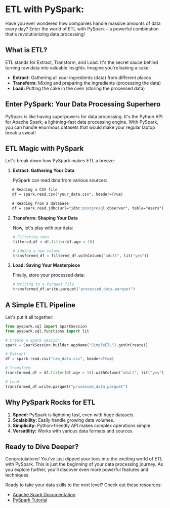 # ETL with PySpark: 



Have you ever wondered how companies handle massive amounts of data every day? Enter the world of ETL with PySpark – a powerful combination that's revolutionizing data processing!

## What is ETL?

ETL stands for Extract, Transform, and Load. It's the secret sauce behind turning raw data into valuable insights. Imagine you're baking a cake:

- **Extract:** Gathering all your ingredients (data) from different places
- **Transform:** Mixing and preparing the ingredients (processing the data)
- **Load:** Putting the cake in the oven (storing the processed data)

## Enter PySpark: Your Data Processing Superhero

PySpark is like having superpowers for data processing. It's the Python API for Apache Spark, a lightning-fast data processing engine. With PySpark, you can handle enormous datasets that would make your regular laptop break a sweat!

## ETL Magic with PySpark

Let's break down how PySpark makes ETL a breeze:

1. **Extract: Gathering Your Data**

   PySpark can read data from various sources:

```markdown
   # Reading a CSV file
   df = spark.read.csv("your_data.csv", header=True)

   # Reading from a database
   df = spark.read.jdbc(url="jdbc:postgresql:dbserver", table="users")
```

2. **Transform: Shaping Your Data**

   Now, let's play with our data:

   ```python
   # Filtering rows
   filtered_df = df.filter(df.age > 18)
   
   # Adding a new column
   transformed_df = filtered_df.withColumn("adult", lit("yes"))
   ```

3. **Load: Saving Your Masterpiece**

   Finally, store your processed data:

   ```python
   # Writing to a Parquet file
   transformed_df.write.parquet("processed_data.parquet")
   ```

## A Simple ETL Pipeline

Let's put it all together:

```python
from pyspark.sql import SparkSession
from pyspark.sql.functions import lit

# Create a Spark session
spark = SparkSession.builder.appName("SimpleETL").getOrCreate()

# Extract
df = spark.read.csv("raw_data.csv", header=True)

# Transform
transformed_df = df.filter(df.age > 18).withColumn("adult", lit("yes"))

# Load
transformed_df.write.parquet("processed_data.parquet")
```

## Why PySpark Rocks for ETL

1. **Speed:** PySpark is lightning fast, even with huge datasets.
2. **Scalability:** Easily handle growing data volumes.
3. **Simplicity:** Python-friendly API makes complex operations simple.
4. **Versatility:** Works with various data formats and sources.

## Ready to Dive Deeper?

Congratulations! You've just dipped your toes into the exciting world of ETL with PySpark. This is just the beginning of your data processing journey. As you explore further, you'll discover even more powerful features and techniques.

Ready to take your data skills to the next level? Check out these resources:

- [Apache Spark Documentation](https://spark.apache.org/documentation.html)
- [PySpark Tutorial](https://spark.apache.org/docs/latest/api/python/index.html)
